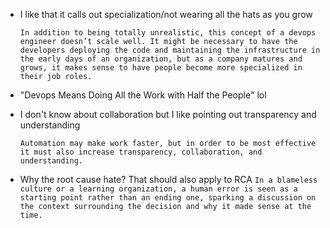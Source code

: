 * I like that it calls out specialization/not wearing all the hats as you grow

	```In addition to being totally unrealistic, this concept of a devops engineer doesn’t scale well. It might be necessary to have the developers deploying the code and maintaining the infrastructure in the early days of an organization, but as a company matures and grows, it makes sense to have people become more specialized in their job roles.```

* "Devops Means Doing All the Work with Half the People" lol
* I don't know about collaboration but I like pointing out transparency and understanding

	```Automation may make work faster, but in order to be most effective it must also increase transparency, collaboration, and understanding.```

* Why the root cause hate? That should also apply to RCA
	```In a blameless culture or a learning organization, a human error is seen as a starting point rather than an ending one, sparking a discussion on the context surrounding the decision and why it made sense at the time.```